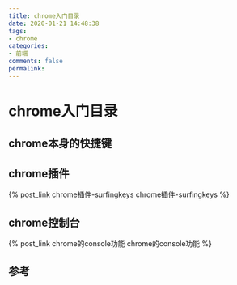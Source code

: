 ```yaml
---
title: chrome入门目录
date: 2020-01-21 14:48:38
tags:
- chrome
categories:
- 前端
comments: false
permalink:
---
```


# chrome入门目录

## chrome本身的快捷键
 
## chrome插件

{% post_link chrome插件-surfingkeys chrome插件-surfingkeys %}


## chrome控制台

{% post_link chrome的console功能 chrome的console功能 %}

## 参考
